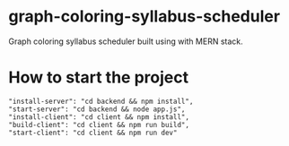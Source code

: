# graph-coloring-syllabus-scheduler
Graph coloring syllabus scheduler built using with MERN stack.

# How to start the project

```
"install-server": "cd backend && npm install",
"start-server": "cd backend && node app.js",
"install-client": "cd client && npm install",
"build-client": "cd client && npm run build",
"start-client": "cd client && npm run dev"
```